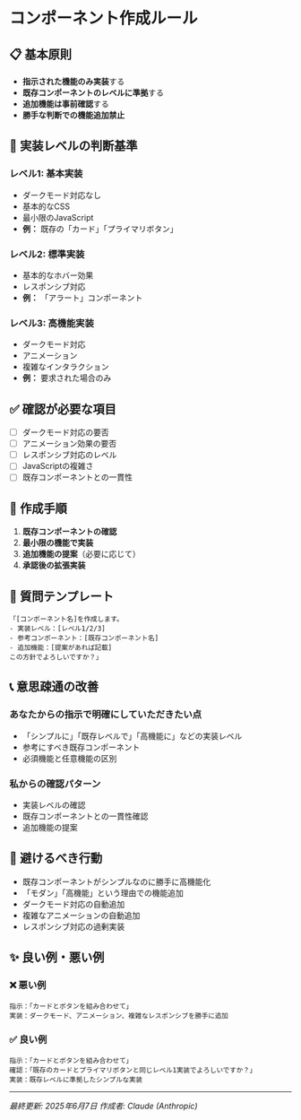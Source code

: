 # コンポーネント作成ルール

## 📋 基本原則

- **指示された機能のみ実装**する
- **既存コンポーネントのレベルに準拠**する
- **追加機能は事前確認**する
- **勝手な判断での機能追加禁止**

## 🎯 実装レベルの判断基準

### レベル1: 基本実装
- ダークモード対応なし
- 基本的なCSS
- 最小限のJavaScript
- **例：** 既存の「カード」「プライマリボタン」

### レベル2: 標準実装
- 基本的なホバー効果
- レスポンシブ対応
- **例：** 「アラート」コンポーネント

### レベル3: 高機能実装
- ダークモード対応
- アニメーション
- 複雑なインタラクション
- **例：** 要求された場合のみ

## ✅ 確認が必要な項目

- [ ] ダークモード対応の要否
- [ ] アニメーション効果の要否
- [ ] レスポンシブ対応のレベル
- [ ] JavaScriptの複雑さ
- [ ] 既存コンポーネントとの一貫性

## 🔄 作成手順

1. **既存コンポーネントの確認**
2. **最小限の機能で実装**
3. **追加機能の提案**（必要に応じて）
4. **承認後の拡張実装**

## 💬 質問テンプレート

```
「[コンポーネント名]を作成します。
- 実装レベル：[レベル1/2/3]
- 参考コンポーネント：[既存コンポーネント名]
- 追加機能：[提案があれば記載]
この方針でよろしいですか？」
```

## 📞 意思疎通の改善

### あなたからの指示で明確にしていただきたい点
- 「シンプルに」「既存レベルで」「高機能に」などの実装レベル
- 参考にすべき既存コンポーネント
- 必須機能と任意機能の区別

### 私からの確認パターン
- 実装レベルの確認
- 既存コンポーネントとの一貫性確認
- 追加機能の提案

## 🚫 避けるべき行動

- 既存コンポーネントがシンプルなのに勝手に高機能化
- 「モダン」「高機能」という理由での機能追加
- ダークモード対応の自動追加
- 複雑なアニメーションの自動追加
- レスポンシブ対応の過剰実装

## ✨ 良い例・悪い例

### ❌ 悪い例
```
指示：「カードとボタンを組み合わせて」
実装：ダークモード、アニメーション、複雑なレスポンシブを勝手に追加
```

### ✅ 良い例
```
指示：「カードとボタンを組み合わせて」
確認：「既存のカードとプライマリボタンと同じレベル1実装でよろしいですか？」
実装：既存レベルに準拠したシンプルな実装
```

---

*最終更新: 2025年6月7日*
*作成者: Claude (Anthropic)*